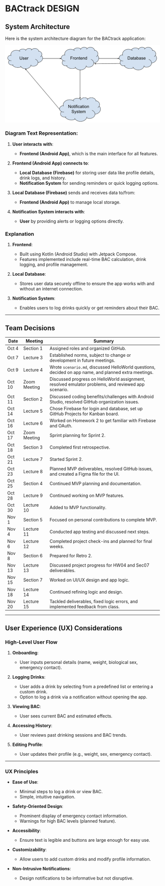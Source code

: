 # BACtrack DESIGN

## System Architecture

Here is the system architecture diagram for the BACtrack application:

![System Architecture](system_architecture.png)

### Diagram Text Representation:
1. **User interacts with**:
   - **Frontend (Android App)**, which is the main interface for all features.

2. **Frontend (Android App) connects to**:
   - **Local Database (Firebase)** for storing user data like profile details, drink logs, and history.
   - **Notification System** for sending reminders or quick logging options.

3. **Local Database (Firebase)** sends and receives data to/from:
   - **Frontend (Android App)** to manage local storage.

4. **Notification System interacts with**:
   - **User** by providing alerts or logging options directly.

### Explanation

1. **Frontend**:
   - Built using Kotlin (Android Studio) with Jetpack Compose.
   - Features implemented include real-time BAC calculation, drink logging, and profile management.

2. **Local Database**:
   - Stores user data securely offline to ensure the app works with and without an internet connection.

3. **Notification System**:
   - Enables users to log drinks quickly or get reminders about their BAC.

---

## Team Decisions

| Date       | Meeting     | Summary                                                                                   |
|------------|-------------|-------------------------------------------------------------------------------------------|
| Oct 4      | Section 1   | Assigned roles and organized GitHub.                                                      |
| Oct 7      | Lecture 3   | Established norms, subject to change or development in future meetings.                   |
| Oct 9      | Lecture 4   | Wrote `scenario.md`, discussed HelloWorld questions, decided on app name, and planned extra meetings. |
| Oct 10     | Zoom Meeting| Discussed progress on HelloWorld assignment, resolved emulator problems, and reviewed app scenario. |
| Oct 11     | Section 2   | Discussed coding benefits/challenges with Android Studio, resolved GitHub organization issues. |
| Oct 14     | Lecture 5   | Chose Firebase for login and database, set up GitHub Projects for Kanban board.            |
| Oct 16     | Lecture 6   | Worked on Homework 2 to get familiar with Firebase and OAuth.                              |
| Oct 17     | Zoom Meeting| Sprint planning for Sprint 2.                                                              |
| Oct 18     | Section 3   | Completed first retrospective.                                                             |
| Oct 21     | Lecture 7   | Started Sprint 2.                                                                          |
| Oct 23     | Lecture 8   | Planned MVP deliverables, resolved GitHub issues, and created a Figma file for the UI.     |
| Oct 25     | Section 4   | Continued MVP planning and documentation.                                                  |
| Oct 28     | Lecture 9   | Continued working on MVP features.                                                         |
| Oct 30     | Lecture 10  | Added to MVP functionality.                                                                |
| Nov 1      | Section 5   | Focused on personal contributions to complete MVP.                                         |
| Nov 4      | Lecture 11  | Conducted app testing and discussed next steps.                                            |
| Nov 6      | Lecture 12  | Completed project check-ins and planned for final weeks.                                   |
| Nov 8      | Section 6   | Prepared for Retro 2.                                                                      |
| Nov 13     | Lecture 13  | Discussed project progress for HW04 and Sec07 deliverables.                                |
| Nov 15     | Section 7   | Worked on UI/UX design and app logic.                                                      |
| Nov 18     | Lecture 14  | Continued refining logic and design.                                                       |
| Nov 20     | Lecture 15  | Tackled deliverables, fixed logic errors, and implemented feedback from class.             |

---

## User Experience (UX) Considerations

### High-Level User Flow

1. **Onboarding**:
   - User inputs personal details (name, weight, biological sex, emergency contact).

2. **Logging Drinks**:
   - User adds a drink by selecting from a predefined list or entering a custom drink.
   - Option to log a drink via a notification without opening the app.

3. **Viewing BAC**:
   - User sees current BAC and estimated effects.

4. **Accessing History**:
   - User reviews past drinking sessions and BAC trends.

5. **Editing Profile**:
   - User updates their profile (e.g., weight, sex, emergency contact).

---

### UX Principles

- **Ease of Use**:
  - Minimal steps to log a drink or view BAC.
  - Simple, intuitive navigation.

- **Safety-Oriented Design**:
  - Prominent display of emergency contact information.
  - Warnings for high BAC levels (planned feature).

- **Accessibility**:
  - Ensure text is legible and buttons are large enough for easy use.

- **Customizability**:
  - Allow users to add custom drinks and modify profile information.

- **Non-Intrusive Notifications**:
  - Design notifications to be informative but not disruptive.
